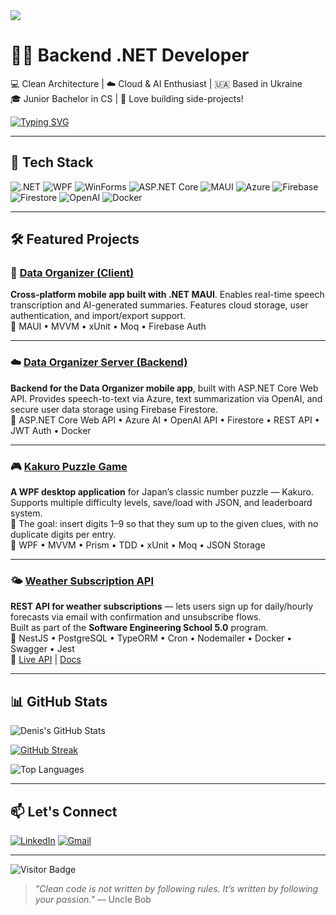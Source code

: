<img src="https://capsule-render.vercel.app/api?type=waving&color=512BD4&height=200&section=header&text=Hi,%20I'm%20Denis%20Bredun!&fontSize=40&fontColor=ffffff&animation=fadeIn" />

# 👨‍💻 Backend .NET Developer  
💻 Clean Architecture | ☁️ Cloud & AI Enthusiast | 🇺🇦 Based in Ukraine  
🎓 Junior Bachelor in CS | 🧪 Love building side-projects!

[![Typing SVG](https://readme-typing-svg.herokuapp.com?color=0b8fff&lines=Backend+.NET+Developer;AI+%26+Cloud+Enthusiast;Building+Modern+Apps+with+C%23+and+MAUI)](https://git.io/typing-svg)

---

## 🚀 Tech Stack

![.NET](https://img.shields.io/badge/.NET-512BD4?style=for-the-badge&logo=dotnet&logoColor=white)
![WPF](https://img.shields.io/badge/WPF-512BD4?style=for-the-badge&logo=windows&logoColor=white)
![WinForms](https://img.shields.io/badge/WinForms-0078D7?style=for-the-badge&logo=windows10&logoColor=white)
![ASP.NET Core](https://img.shields.io/badge/ASP.NET_Core-512BD4?style=for-the-badge&logo=dotnet)
![MAUI](https://img.shields.io/badge/MAUI-512BD4?style=for-the-badge&logo=.net)
![Azure](https://img.shields.io/badge/Azure-0078D4?style=for-the-badge&logo=microsoftazure)
![Firebase](https://img.shields.io/badge/Firebase-FFCA28?style=for-the-badge&logo=firebase)
![Firestore](https://img.shields.io/badge/Firestore-ffcb2b?style=for-the-badge&logo=firebase&logoColor=black)
![OpenAI](https://img.shields.io/badge/OpenAI_API-412991?style=for-the-badge&logo=openai&logoColor=white)
![Docker](https://img.shields.io/badge/Docker-2496ED?style=for-the-badge&logo=docker&logoColor=white)

---

## 🛠️ Featured Projects

### 📱 [Data Organizer (Client)](https://github.com/Denis-Bredun/Data-Organizer)  
**Cross-platform mobile app built with .NET MAUI**. Enables real-time speech transcription and AI-generated summaries. Features cloud storage, user authentication, and import/export support.  
🔧 MAUI • MVVM • xUnit • Moq • Firebase Auth 

---

### ☁️ [Data Organizer Server (Backend)](https://github.com/Denis-Bredun/Data_Organizer_Server)  
**Backend for the Data Organizer mobile app**, built with ASP.NET Core Web API. Provides speech-to-text via Azure, text summarization via OpenAI, and secure user data storage using Firebase Firestore.  
🔧 ASP.NET Core Web API • Azure AI • OpenAI API • Firestore • REST API • JWT Auth • Docker

---

### 🎮 [Kakuro Puzzle Game](https://github.com/Denis-Bredun/Kakuro)  
**A WPF desktop application** for Japan’s classic number puzzle — Kakuro. Supports multiple difficulty levels, save/load with JSON, and leaderboard system.  
🧠 The goal: insert digits 1–9 so that they sum up to the given clues, with no duplicate digits per entry.  
🔧 WPF • MVVM • Prism • TDD • xUnit • Moq • JSON Storage

---

### 🌤️ [Weather Subscription API](https://github.com/Denis-Bredun/Weather-Subscription-API)  
**REST API for weather subscriptions** — lets users sign up for daily/hourly forecasts via email with confirmation and unsubscribe flows.  
Built as part of the **Software Engineering School 5.0** program.  
🔧 NestJS • PostgreSQL • TypeORM • Cron • Nodemailer • Docker • Swagger • Jest  
🔗 [Live API](https://weather-subscription-api-h5i1.onrender.com) | [Docs](https://weather-subscription-api-h5i1.onrender.com/api/docs)

---

## 📊 GitHub Stats

![Denis's GitHub Stats](https://github-readme-stats.vercel.app/api?username=Denis-Bredun&show_icons=true&theme=tokyonight&count_private=true)

[![GitHub Streak](https://streak-stats.demolab.com?user=Denis-Bredun&theme=tokyonight&border_radius=10)](https://git.io/streak-stats)

![Top Languages](https://github-readme-stats.vercel.app/api/top-langs/?username=Denis-Bredun&layout=compact&theme=tokyonight)

---

## 📫 Let's Connect

[![LinkedIn](https://img.shields.io/badge/LinkedIn-0077B5?style=for-the-badge&logo=linkedin)](https://linkedin.com/in/denis-bredun)
[![Gmail](https://img.shields.io/badge/Gmail-D14836?style=for-the-badge&logo=gmail&logoColor=white)](mailto:bredun.denis@gmail.com)

---

![Visitor Badge](https://visitor-badge.laobi.icu/badge?page_id=Denis-Bredun.Denis-Bredun)

> _"Clean code is not written by following rules. It’s written by following your passion."_ — Uncle Bob
